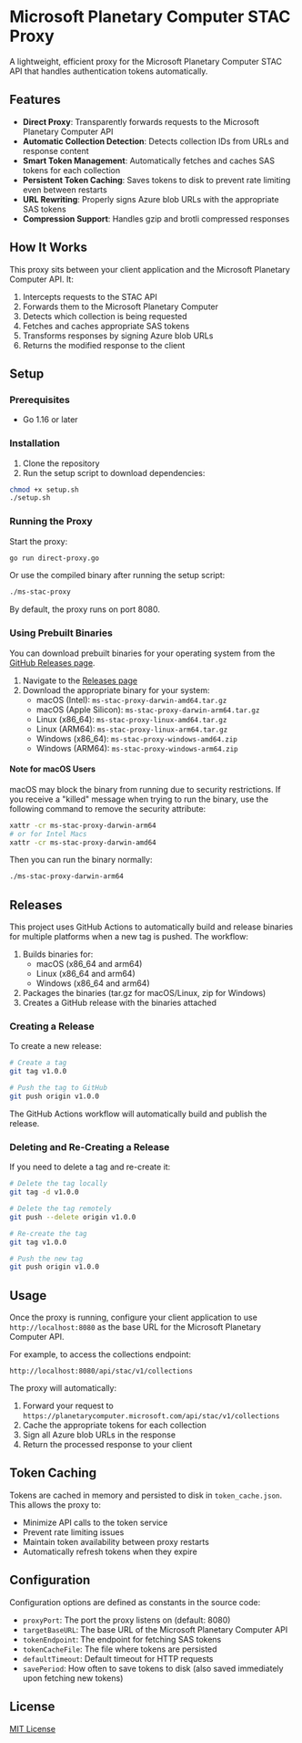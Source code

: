 # Microsoft Planetary Computer STAC Proxy

A lightweight, efficient proxy for the Microsoft Planetary Computer STAC API that handles authentication tokens automatically.

## Features

- **Direct Proxy**: Transparently forwards requests to the Microsoft Planetary Computer API
- **Automatic Collection Detection**: Detects collection IDs from URLs and response content
- **Smart Token Management**: Automatically fetches and caches SAS tokens for each collection
- **Persistent Token Caching**: Saves tokens to disk to prevent rate limiting even between restarts
- **URL Rewriting**: Properly signs Azure blob URLs with the appropriate SAS tokens
- **Compression Support**: Handles gzip and brotli compressed responses

## How It Works

This proxy sits between your client application and the Microsoft Planetary Computer API. It:

1. Intercepts requests to the STAC API
2. Forwards them to the Microsoft Planetary Computer
3. Detects which collection is being requested
4. Fetches and caches appropriate SAS tokens
5. Transforms responses by signing Azure blob URLs
6. Returns the modified response to the client

## Setup

### Prerequisites

- Go 1.16 or later

### Installation

1. Clone the repository
2. Run the setup script to download dependencies:

```bash
chmod +x setup.sh
./setup.sh
```

### Running the Proxy

Start the proxy:

```bash
go run direct-proxy.go
```

Or use the compiled binary after running the setup script:

```bash
./ms-stac-proxy
```

By default, the proxy runs on port 8080.

### Using Prebuilt Binaries

You can download prebuilt binaries for your operating system from the [GitHub Releases page](https://github.com/Youssef-Harby/ms-stac-proxy/releases).

1. Navigate to the [Releases page](https://github.com/Youssef-Harby/ms-stac-proxy/releases)
2. Download the appropriate binary for your system:
   - macOS (Intel): `ms-stac-proxy-darwin-amd64.tar.gz`
   - macOS (Apple Silicon): `ms-stac-proxy-darwin-arm64.tar.gz`
   - Linux (x86_64): `ms-stac-proxy-linux-amd64.tar.gz`
   - Linux (ARM64): `ms-stac-proxy-linux-arm64.tar.gz`
   - Windows (x86_64): `ms-stac-proxy-windows-amd64.zip`
   - Windows (ARM64): `ms-stac-proxy-windows-arm64.zip`

#### Note for macOS Users

macOS may block the binary from running due to security restrictions. If you receive a "killed" message when trying to run the binary, use the following command to remove the security attribute:

```bash
xattr -cr ms-stac-proxy-darwin-arm64
# or for Intel Macs
xattr -cr ms-stac-proxy-darwin-amd64
```

Then you can run the binary normally:

```bash
./ms-stac-proxy-darwin-arm64
```

## Releases

This project uses GitHub Actions to automatically build and release binaries for multiple platforms when a new tag is pushed. The workflow:

1. Builds binaries for:
   - macOS (x86_64 and arm64)
   - Linux (x86_64 and arm64) 
   - Windows (x86_64 and arm64)
2. Packages the binaries (tar.gz for macOS/Linux, zip for Windows)
3. Creates a GitHub release with the binaries attached

### Creating a Release

To create a new release:

```bash
# Create a tag
git tag v1.0.0

# Push the tag to GitHub
git push origin v1.0.0
```

The GitHub Actions workflow will automatically build and publish the release.

### Deleting and Re-Creating a Release

If you need to delete a tag and re-create it:

```bash
# Delete the tag locally
git tag -d v1.0.0

# Delete the tag remotely
git push --delete origin v1.0.0

# Re-create the tag
git tag v1.0.0

# Push the new tag
git push origin v1.0.0
```

## Usage

Once the proxy is running, configure your client application to use `http://localhost:8080` as the base URL for the Microsoft Planetary Computer API.

For example, to access the collections endpoint:

```
http://localhost:8080/api/stac/v1/collections
```

The proxy will automatically:

1. Forward your request to `https://planetarycomputer.microsoft.com/api/stac/v1/collections`
2. Cache the appropriate tokens for each collection
3. Sign all Azure blob URLs in the response
4. Return the processed response to your client

## Token Caching

Tokens are cached in memory and persisted to disk in `token_cache.json`. This allows the proxy to:

- Minimize API calls to the token service
- Prevent rate limiting issues
- Maintain token availability between proxy restarts
- Automatically refresh tokens when they expire

## Configuration

Configuration options are defined as constants in the source code:

- `proxyPort`: The port the proxy listens on (default: 8080)
- `targetBaseURL`: The base URL of the Microsoft Planetary Computer API
- `tokenEndpoint`: The endpoint for fetching SAS tokens
- `tokenCacheFile`: The file where tokens are persisted
- `defaultTimeout`: Default timeout for HTTP requests
- `savePeriod`: How often to save tokens to disk (also saved immediately upon fetching new tokens)

## License

[MIT License](LICENSE)
